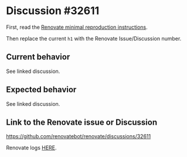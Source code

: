 # Discussion #32611

First, read the [Renovate minimal reproduction instructions](https://github.com/renovatebot/renovate/blob/main/docs/development/minimal-reproductions.md).

Then replace the current `h1` with the Renovate Issue/Discussion number.

## Current behavior

See linked discussion.

## Expected behavior

See linked discussion.

## Link to the Renovate issue or Discussion

<https://github.com/renovatebot/renovate/discussions/32611>

Renovate logs [HERE](https://developer.mend.io/github/rcdailey/minimal-reproduction-template).

